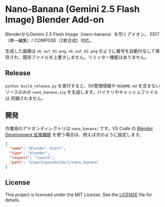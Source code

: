 # Nano-Banana (Gemini 2.5 Flash Image) Blender Add-on

BlenderからGemini 2.5 Flash Image（nano-banana）を叩くアドオン。
EDIT（単一編集）/ COMPOSE（2枚合成）対応。

生成した画像は `nb_out_01.png`, `nb_out_02.png` のように番号を自動付与して保存され、既存ファイルを上書きしません。リミッター機能はありません。

## Release

`python build_release.py` を実行すると、Git管理情報や `README.md` を含まない
ソースのみの `nano_banana.zip` を生成します。バイナリやキャッシュファイルは
同梱されません。

## 開発

作業用のアドオンディレクトリは `nano_banana/` です。VS Code の [Blender Development 拡張機能](https://marketplace.visualstudio.com/items?itemName=JacquesLucke.blender-development) を使う場合は、例えば次のように設定します。

```json
{
  "name": "Blender: Start",
  "type": "blender",
  "request": "launch",
  "path": "${workspaceFolder}/nano_banana"
}
```

## License

This project is licensed under the MIT License. See the [LICENSE](LICENSE) file for details.

